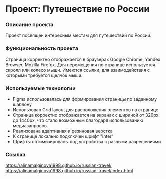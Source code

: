 # Проект: Путешествие по России

### Описание проекта
Проект посвящен интересным местам для путешествий по России. 

### Функциональность проекта
Страница корректно отображается в браузерах Google Chrome, Yandex Browser, Mozilla Firefox. 
Для перемещения по странице используется скролл или колесо мыши. Имеются ссылки, для взаимодействия с которыми требуется щелчок мыши. 

### Используемые технологии 
- Figma использовалась для формирования страницы по заданному шаблону
- Использован Grid layout для расположения элементов на странице
- Страница корректно отображается на экранах с шириной от 320px до 1440px, что стало возможным благодаря использованию медиазапросов
- Реализована адаптивная и резиновая верстка
- К странице локально подключен шрифт "Inter"
- Шрифты оптимизированы под устройства с разными разрешениями

### Ссылка 
https://alinamalginova1998.github.io/russian-travel/
https://alinamalginova1998.github.io/russian-travel/index.html
